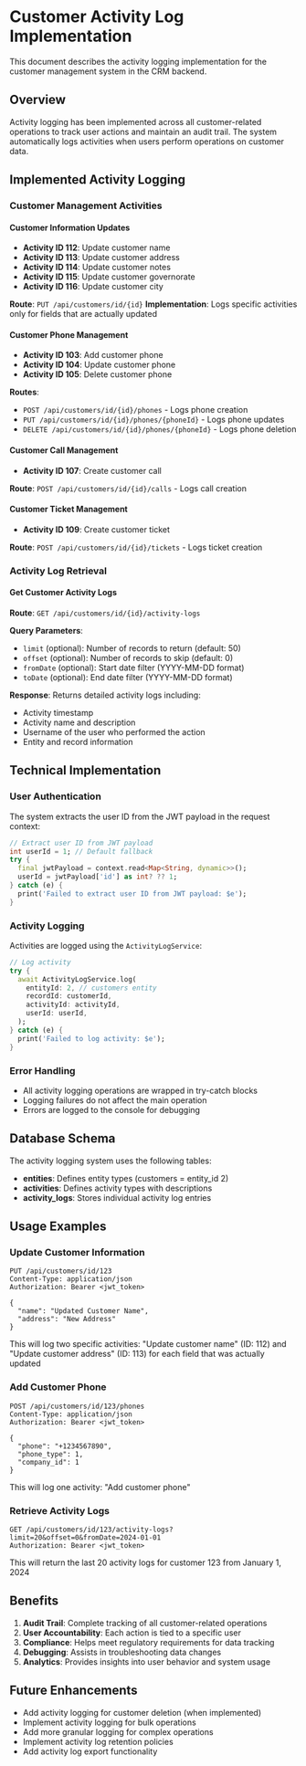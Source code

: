 # Customer Activity Log Implementation

This document describes the activity logging implementation for the customer management system in the CRM backend.

## Overview

Activity logging has been implemented across all customer-related operations to track user actions and maintain an audit trail. The system automatically logs activities when users perform operations on customer data.

## Implemented Activity Logging

### Customer Management Activities

#### Customer Information Updates
- **Activity ID 112**: Update customer name
- **Activity ID 113**: Update customer address
- **Activity ID 114**: Update customer notes
- **Activity ID 115**: Update customer governorate
- **Activity ID 116**: Update customer city

**Route**: `PUT /api/customers/id/{id}`
**Implementation**: Logs specific activities only for fields that are actually updated

#### Customer Phone Management
- **Activity ID 103**: Add customer phone
- **Activity ID 104**: Update customer phone
- **Activity ID 105**: Delete customer phone

**Routes**:
- `POST /api/customers/id/{id}/phones` - Logs phone creation
- `PUT /api/customers/id/{id}/phones/{phoneId}` - Logs phone updates
- `DELETE /api/customers/id/{id}/phones/{phoneId}` - Logs phone deletion

#### Customer Call Management
- **Activity ID 107**: Create customer call

**Route**: `POST /api/customers/id/{id}/calls` - Logs call creation

#### Customer Ticket Management
- **Activity ID 109**: Create customer ticket

**Route**: `POST /api/customers/id/{id}/tickets` - Logs ticket creation

### Activity Log Retrieval

#### Get Customer Activity Logs
**Route**: `GET /api/customers/id/{id}/activity-logs`

**Query Parameters**:
- `limit` (optional): Number of records to return (default: 50)
- `offset` (optional): Number of records to skip (default: 0)
- `fromDate` (optional): Start date filter (YYYY-MM-DD format)
- `toDate` (optional): End date filter (YYYY-MM-DD format)

**Response**: Returns detailed activity logs including:
- Activity timestamp
- Activity name and description
- Username of the user who performed the action
- Entity and record information

## Technical Implementation

### User Authentication
The system extracts the user ID from the JWT payload in the request context:

```dart
// Extract user ID from JWT payload
int userId = 1; // Default fallback
try {
  final jwtPayload = context.read<Map<String, dynamic>>();
  userId = jwtPayload['id'] as int? ?? 1;
} catch (e) {
  print('Failed to extract user ID from JWT payload: $e');
}
```

### Activity Logging
Activities are logged using the `ActivityLogService`:

```dart
// Log activity
try {
  await ActivityLogService.log(
    entityId: 2, // customers entity
    recordId: customerId,
    activityId: activityId,
    userId: userId,
  );
} catch (e) {
  print('Failed to log activity: $e');
}
```

### Error Handling
- All activity logging operations are wrapped in try-catch blocks
- Logging failures do not affect the main operation
- Errors are logged to the console for debugging

## Database Schema

The activity logging system uses the following tables:

- **entities**: Defines entity types (customers = entity_id 2)
- **activities**: Defines activity types with descriptions
- **activity_logs**: Stores individual activity log entries

## Usage Examples

### Update Customer Information
```http
PUT /api/customers/id/123
Content-Type: application/json
Authorization: Bearer <jwt_token>

{
  "name": "Updated Customer Name",
  "address": "New Address"
}
```
This will log two specific activities: "Update customer name" (ID: 112) and "Update customer address" (ID: 113) for each field that was actually updated

### Add Customer Phone
```http
POST /api/customers/id/123/phones
Content-Type: application/json
Authorization: Bearer <jwt_token>

{
  "phone": "+1234567890",
  "phone_type": 1,
  "company_id": 1
}
```
This will log one activity: "Add customer phone"

### Retrieve Activity Logs
```http
GET /api/customers/id/123/activity-logs?limit=20&offset=0&fromDate=2024-01-01
Authorization: Bearer <jwt_token>
```
This will return the last 20 activity logs for customer 123 from January 1, 2024

## Benefits

1. **Audit Trail**: Complete tracking of all customer-related operations
2. **User Accountability**: Each action is tied to a specific user
3. **Compliance**: Helps meet regulatory requirements for data tracking
4. **Debugging**: Assists in troubleshooting data changes
5. **Analytics**: Provides insights into user behavior and system usage

## Future Enhancements

- Add activity logging for customer deletion (when implemented)
- Implement activity logging for bulk operations
- Add more granular logging for complex operations
- Implement activity log retention policies
- Add activity log export functionality